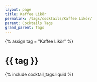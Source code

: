 ```yaml
---
layout: page
title: Kaffee Likör
permalink: /tags/cocktails/Kaffee Likör/
parent: Cocktails Tags
grand_parent: Tags
---
```

{% assign tag = "Kaffee Likör" %}
# {{ tag }}
{% include cocktail_tags.liquid %}